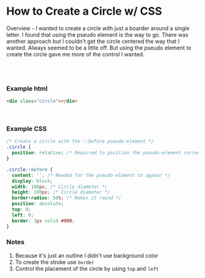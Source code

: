 # How to Create a Circle w/ CSS

Overview - I wanted to create a circle with just a boarder around a single letter. I found that using the pseudo element is the way to go. There was another approach but I couldn't get the circle centered the way that I wanted. Always seemed to be a little off. But using the pseudo element to create the circle gave me more of the control I wanted. 

<br><br>


### Example html
```html
<div class="circle"></div>

```

<br>

### Example CSS 


```css
/* Create a circle with the ::before pseudo-element */
.circle {
  position: relative; /* Required to position the pseudo-element correctly */
}

.circle::before {
  content: ''; /* Needed for the pseudo-element to appear */
  display: block;
  width: 100px; /* Circle diameter */
  height: 100px; /* Circle diameter */
  border-radius: 50%; /* Makes it round */
  position: absolute;
  top: 0;
  left: 0;
  border: 1px solid #000;
}
```



### Notes
1. Because it's just an outline I didn't use background color
1. To create the stroke use `border`
1. Control the placement of the circle by using `top` and `left`